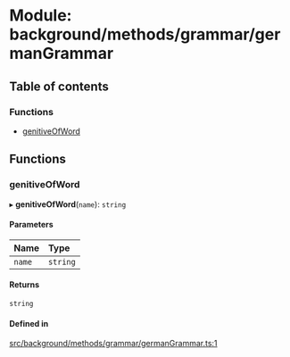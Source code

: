 # Module: background/methods/grammar/germanGrammar

## Table of contents

### Functions

- [genitiveOfWord](../wiki/background.methods.grammar.germanGrammar#genitiveofword)

## Functions

### genitiveOfWord

▸ **genitiveOfWord**(`name`): `string`

#### Parameters

| Name | Type |
| :------ | :------ |
| `name` | `string` |

#### Returns

`string`

#### Defined in

[src/background/methods/grammar/germanGrammar.ts:1](https://github.com/ExperimentsByFileFighter/WebApp-PoC-technical-Documentation/blob/5171d3e/src/background/methods/grammar/germanGrammar.ts#L1)
